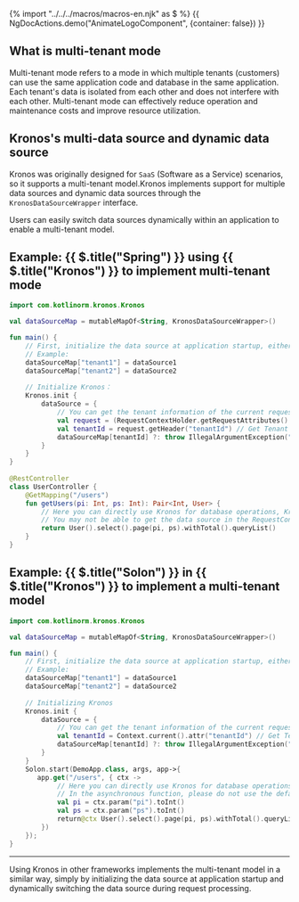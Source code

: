 {% import "../../../macros/macros-en.njk" as $ %}
{{ NgDocActions.demo("AnimateLogoComponent", {container: false}) }}

## What is multi-tenant mode

Multi-tenant mode refers to a mode in which multiple tenants (customers) can use the same application code and database in the same application. Each tenant's data is isolated from each other and does not interfere with each other. Multi-tenant mode can effectively reduce operation and maintenance costs and improve resource utilization.

## Kronos's multi-data source and dynamic data source

Kronos was originally designed for `SaaS` (Software as a Service) scenarios, so it supports a multi-tenant model.Kronos implements support for multiple data sources and dynamic data sources through the `KronosDataSourceWrapper` interface.

Users can easily switch data sources dynamically within an application to enable a multi-tenant model.

## Example: {{ $.title("Spring") }} using {{ $.title("Kronos") }} to implement multi-tenant mode

```kotlin
import com.kotlinorm.kronos.Kronos

val dataSourceMap = mutableMapOf<String, KronosDataSourceWrapper>()

fun main() {
    // First, initialize the data source at application startup, either in the main function or in a method annotated with @PostConstruct
    // Example:
    dataSourceMap["tenant1"] = dataSource1
    dataSourceMap["tenant2"] = dataSource2
    
    // Initialize Kronos：
    Kronos.init {
        dataSource = { 
            // You can get the tenant information of the current request in RequestContextHolder, such as host, header, etc.
            val request = (RequestContextHolder.getRequestAttributes() as ServletRequestAttributes?)!!.request
            val tenantId = request.getHeader("tenantId") // Get Tenant ID
            dataSourceMap[tenantId] ?: throw IllegalArgumentException("No data source found for tenant: $tenantId")
        }
    }
}
    
@RestController
class UserController {
    @GetMapping("/users")
    fun getUsers(pi: Int, ps: Int): Pair<Int, User> {
        // Here you can directly use Kronos for database operations, Kronos will automatically switch the data source
        // You may not be able to get the data source in the RequestContextHolder in the asynchronous function, so please manually pass the data source into the corresponding request context.
        return User().select().page(pi, ps).withTotal().queryList()
    }
}
```

## Example: {{ $.title("Solon") }} in {{ $.title("Kronos") }} to implement a multi-tenant model

```kotlin
import com.kotlinorm.kronos.Kronos

val dataSourceMap = mutableMapOf<String, KronosDataSourceWrapper>()

fun main() {
    // First, initialize the data source at application startup, either in the main function or in a method annotated with @PostConstruct
    // Example:
    dataSourceMap["tenant1"] = dataSource1
    dataSourceMap["tenant2"] = dataSource2
    
    // Initializing Kronos
    Kronos.init {
        dataSource = { 
            // You can get the tenant information of the current request in the Context, such as host, header, etc.
            val tenantId = Context.current().attr("tenantId") // Get Tenant ID
            dataSourceMap[tenantId] ?: throw IllegalArgumentException("No data source found for tenant: $tenantId")
        }
    }
    Solon.start(DemoApp.class, args, app->{
       app.get("/users", { ctx ->
            // Here you can directly use Kronos for database operations, Kronos will automatically switch the data source
            // In the asynchronous function, please do not use the default ThreadLocal, please manually get dataSourceMap[ctx.attr("tenantId")] for database operation
            val pi = ctx.param("pi").toInt()
            val ps = ctx.param("ps").toInt()
            return@ctx User().select().page(pi, ps).withTotal().queryList()
        })
    });
}
```

--------

Using Kronos in other frameworks implements the multi-tenant model in a similar way, simply by initializing the data source at application startup and dynamically switching the data source during request processing.
